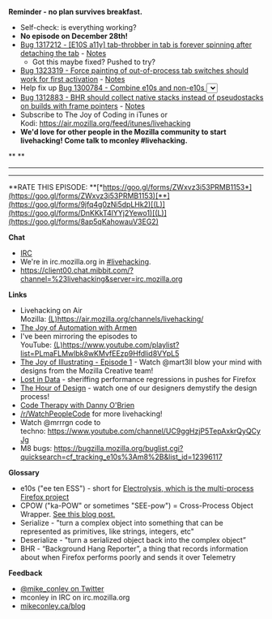 **Reminder - no plan survives breakfast.**

- Self-check: is everything working?
- **No episode on December 28th!**
- [Bug 1317212 - [E10S a11y] tab-throbber in tab is forever spinning after detaching the tab](https://bugzilla.mozilla.org/show_bug.cgi?id=1317212) - [Notes](https://www.evernote.com/l/AbI-6A8LDt9DAZPeqWShkcdFounEUfnJPcs)
    - Got this maybe fixed? Pushed to try?
- [Bug 1323319 - Force painting of out-of-process tab switches should work for first activation](https://bugzilla.mozilla.org/show_bug.cgi?id=1323319) - [Notes](https://www.evernote.com/l/AbIMXUblfCFJdLGdnglty7HELQEbV_qRXhY)
- Help fix up [Bug 1300784 - Combine e10s and non-e10s <select> dropdown mechanisms](https://bugzilla.mozilla.org/show_bug.cgi?id=1300784)
    - https://www.evernote.com/l/AbJNMXF54clCdaOoqCdoKFH60BV0ylyaJXg
    - Got a maybe solution posted, and pushed to try: https://treeherder.mozilla.org/#/jobs?repo=try&revision=7194f7de995ee186b90ce928d0ad7ed949274ace
- [Bug 1312883 - BHR should collect native stacks instead of pseudostacks on builds with frame pointers](https://bugzilla.mozilla.org/show_bug.cgi?id=1312883) - [Notes](https://www.evernote.com/l/AbL2n3HyUx1L1JI6-Y8oog0VPM2sLWb4c-A)
- Subscribe to The Joy of Coding in iTunes or Kodi: https://air.mozilla.org/feed/itunes/livehacking
- **We'd love for other people in the Mozilla community to start livehacking! Come talk to mconley #livehacking.**

**
**
****
****

**RATE THIS EPISODE: **[*https://goo.gl/forms/ZWxvz3i53PRMB1153*](https://goo.gl/forms/ZWxvz3i53PRMB1153)[**](https://goo.gl/forms/9jfq4g0zNi5dpLHk2)[(L)](https://goo.gl/forms/DnKKkT4lYYj2Yewo1)[(L)](https://goo.gl/forms/8ap5qKahowauV3EG2)

**Chat**

- [IRC](https://wiki.mozilla.org/IRC)
- We're in irc.mozilla.org in [#livehacking](http://client00.chat.mibbit.com/?channel=%23livehacking&server=irc.mozilla.org).
- https://client00.chat.mibbit.com/?channel=%23livehacking&server=irc.mozilla.org

**Links**

- Livehacking on Air Mozilla: [(L)](https://air.mozilla.org/channels/livehacking/)https://air.mozilla.org/channels/livehacking/
- [The Joy of Automation with Armen](https://www.youtube.com/channel/UCBgCmdvPaoYyha7JI33rfDQ)
- I've been mirroring the episodes to YouTube: [(L)](https://www.youtube.com/playlist?list=PLmaFLMwlbk8wKMvfEEzp9Hfdlid8VYpL5)https://www.youtube.com/playlist?list=PLmaFLMwlbk8wKMvfEEzp9Hfdlid8VYpL5
- [The Joy of Illustrating - Episode 1](https://www.youtube.com/watch?v=5g82nBPNVbc) - Watch @mart3ll blow your mind with designs from the Mozilla Creative team!
- [Lost in Data](https://air.mozilla.org/lost-in-data-episode-1/) - sheriffing performance regressions in pushes for Firefox
- [The Hour of Design](https://www.youtube.com/watch?v=8_Ld4hOU1QU) - watch one of our designers demystify the design process!
- [Code Therapy with Danny O'Brien](https://www.youtube.com/channel/UCDShi-SQdFVRnQrMla9G_kQ)
- [/r/WatchPeopleCode](https://www.reddit.com/r/WatchPeopleCode) for more livehacking!
- Watch @mrrrgn code to techno: https://www.youtube.com/channel/UC9ggHzjP5TepAxkrQyQCyJg
- M8 bugs: https://bugzilla.mozilla.org/buglist.cgi?quicksearch=cf_tracking_e10s%3Am8%2B&list_id=12396117

**Glossary**

- e10s ("ee ten ESS") - short for [Electrolysis, which is the multi-process Firefox project](https://wiki.mozilla.org/Electrolysis)
- CPOW ("ka-POW" or sometimes "SEE-pow") = Cross-Process Object Wrapper. [See this blog post.](http://mikeconley.ca/blog/2015/02/17/on-unsafe-cpow-usage-in-firefox-desktop-and-why-is-my-nightly-so-sluggish-with-e10s-enabled/)
- Serialize - "turn a complex object into something that can be represented as primitives, like strings, integers, etc"
- Deserialize - "turn a serialized object back into the complex object”
- BHR - “Background Hang Reporter”, a thing that records information about when Firefox performs poorly and sends it over Telemetry

**Feedback**

- [@mike_conley on Twitter](https://twitter.com/mike_conley)
- mconley in IRC on irc.mozilla.org
- [mikeconley.ca/blog](http://mikeconley.ca/blog/)